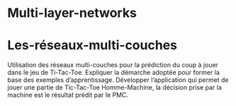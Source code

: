 # Multi-layer-networks
#  Les-réseaux-multi-couches

Utilisation des réseaux multi-couches pour la prédiction du coup à jouer dans le jeu de Ti-Tac-Toe.  Expliquer la démarche adoptée pour former la base des exemples d’apprentissage. Développer l’application qui permet de jouer une partie de Tic-Tac-Toe Homme-Machine, la décision prise par la machine est le résultat prédit par le PMC.
